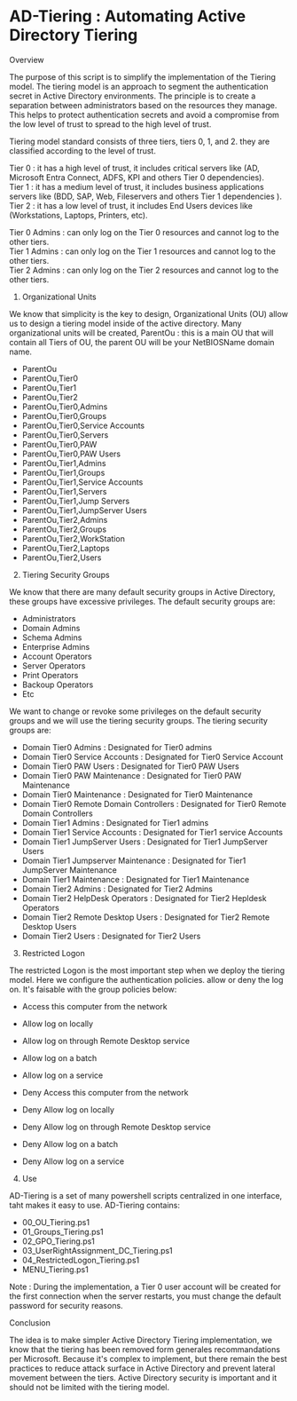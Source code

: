 # AD-Tiering : Automating Active Directory Tiering
Overview

The purpose of this script is to simplify the implementation of the Tiering model. The tiering model is an approach to segment the authentication secret in Active Directory environments. The principle is to create a separation between administrators based on the resources they manage. This helps to protect authentication secrets and avoid a compromise from the low level of trust to spread to the high level of trust.

Tiering model standard consists of three tiers, tiers 0, 1, and 2. they are classified according to the level of trust.

Tier 0 : it has a high level of trust, it includes critical servers like (AD, Microsoft Entra Connect, ADFS, KPI and others Tier 0 dependencies).                 
Tier 1 : it has a medium level of trust, it includes business applications servers like (BDD, SAP, Web, Fileservers and others Tier 1 dependencies ).             
Tier 2 : it has a low level of trust, it includes End Users devices like (Workstations, Laptops, Printers, etc).                                                  

Tier 0 Admins : can only log on the Tier 0 resources and cannot log to the other tiers.                                                                           
Tier 1 Admins : can only log on the Tier 1 resources and cannot log to the other tiers.                                                                           
Tier 2 Admins : can only log on the Tier 2 resources and cannot log to the other tiers.                                                                           

1. Organizational Units

We know that simplicity is the key to design, Organizational Units (OU) allow us to design a tiering model inside of the active directory.
Many organizational units will be created, ParentOu : this is a main OU that will contain all Tiers of OU, the parent OU will be your NetBIOSName domain name.

- ParentOu                                                                                                                                                        
- ParentOu,Tier0                                                                                                                                                  
- ParentOu,Tier1                                                                                                                                                  
- ParentOu,Tier2                                                                                                                                                  
- ParentOu,Tier0,Admins                                                                                                                                           
- ParentOu,Tier0,Groups                                                                                                                                           
- ParentOu,Tier0,Service Accounts                                                                                                                                 
- ParentOu,Tier0,Servers                                                                                                                                          
- ParentOu,Tier0,PAW                                                                                                                                              
- ParentOu,Tier0,PAW Users                                                                                                                                        
- ParentOu,Tier1,Admins                                                                                                                                           
- ParentOu,Tier1,Groups                                                                                                                                           
- ParentOu,Tier1,Service Accounts                                                                                                                                 
- ParentOu,Tier1,Servers                                                                                                                                          
- ParentOu,Tier1,Jump Servers                                                                                                                                     
- ParentOu,Tier1,JumpServer Users                                                                                                                                 
- ParentOu,Tier2,Admins                                                                                                                                           
- ParentOu,Tier2,Groups                                                                                                                                           
- ParentOu,Tier2,WorkStation                                                                                                                                      
- ParentOu,Tier2,Laptops                                                                                                                                          
- ParentOu,Tier2,Users                                                                                                                                           

2. Tiering Security Groups

We know that there are many default security groups in Active Directory, these groups have excessive privileges. 
The default security groups are:

- Administrators                                                                                                                                                  
- Domain Admins                                                                                                                                                   
- Schema Admins                                                                                                                                                   
- Enterprise Admins                                                                                                                                               
- Account Operators                                                                                                                                               
- Server Operators                                                                                                                                                
- Print Operators                                                                                                                                                 
- Backoup Operators                                                                                                                                               
- Etc                                                                                                                                                             

We want to change or revoke some privileges on the default security groups and we will use the tiering security groups.
The tiering security groups are:

- Domain Tier0 Admins                    : Designated for Tier0 admins                                                                                            
- Domain Tier0 Service Accounts          : Designated for Tier0 Service Account                                                                                   
- Domain Tier0 PAW Users                 : Designated for Tier0 PAW Users                                                                                         
- Domain Tier0 PAW Maintenance           : Designated for Tier0 PAW Maintenance                                                                                   
- Domain Tier0 Maintenance               : Designated for Tier0 Maintenance                                                                                       
- Domain Tier0 Remote Domain Controllers : Designated for Tier0 Remote Domain Controllers                                                                         
- Domain Tier1 Admins                    : Designated for Tier1 admins                                                                                            
- Domain Tier1 Service Accounts          : Designated for Tier1 service Accounts                                                                                  
- Domain Tier1 JumpServer Users          : Designated for Tier1 JumpServer Users                                                                                  
- Domain Tier1 Jumpserver Maintenance    : Designated for Tier1 JumpServer Maintenance                                                                            
- Domain Tier1 Maintenance               : Designated for Tier1 Maintenance                                                                                       
- Domain Tier2 Admins                    : Designated for Tier2 Admins                                                                                            
- Domain Tier2 HelpDesk Operators        : Designated for Tier2 Hepldesk Operators                                                                                
- Domain Tier2 Remote Desktop Users      : Designated for Tier2 Remote Desktop Users                                                                              
- Domain Tier2 Users                     : Designated for Tier2 Users                                                                                             

3. Restricted Logon

The restricted Logon is the most important step when we deploy the tiering model. Here we configure the authentication policies. allow or deny the log on.
It's faisable with the group policies below:

- Access this computer from the network                                                                                                                           
- Allow log on locally                                                                                                                                            
- Allow log on through Remote Desktop service                                                                                                                     
- Allow log on a batch                                                                                                                                            
- Allow log on a service                                                                                                                                          
                                                                                                                                                                
- Deny Access this computer from the network                                                                                                                      
- Deny Allow log on locally                                                                                                                                       
- Deny Allow log on through Remote Desktop service                                                                                                                
- Deny Allow log on a batch                                                                                                                                       
- Deny Allow log on a service                                                                                                                                     

4. Use

AD-Tiering is a set of many powershell scripts centralized in one interface, taht makes it easy to use.
AD-Tiering contains:

- 00_OU_Tiering.ps1
- 01_Groups_Tiering.ps1
- 02_GPO_Tiering.ps1
- 03_UserRightAssignment_DC_Tiering.ps1
- 04_RestrictedLogon_Tiering.ps1
- MENU_Tiering.ps1

Note : During the implementation, a Tier 0 user account will be created for the first connection when the server restarts, you must change the default password for security reasons.

Conclusion

The idea is to make simpler Active Directory Tiering implementation, we know that the tiering has been removed form generales recommandations per Microsoft.
Because it's complex to implement, but there remain the best practices to reduce attack surface in Active Directory and prevent lateral movement between the tiers. Active Directory security is important and it should not be limited with the tiering model.
